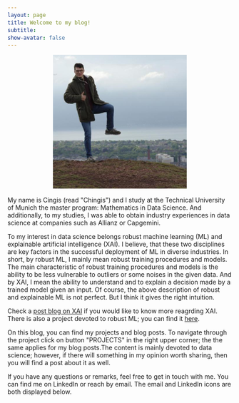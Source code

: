 ```yaml
---
layout: page
title: Welcome to my blog!
subtitle:
show-avatar: false
---
```

<p align="center">
<img src="/img/profile.jfif" alt="geo" width="300" height="300"/>
</p>

My name is Cingis (read "Chingis") and I study at the Technical University of Munich the master program: Mathematics in Data Science. And additionally, to my studies, I was able to obtain industry experiences in data science at companies such as  Allianz or Capgemini.

To my interest in data science belongs robust machine learning (ML) and explainable artificial intelligence (XAI). I believe, that these two disciplines are key factors in the successful deployment of ML in diverse industries. In short, by robust ML, I mainly mean robust training procedures and models. The main characteristic of robust training procedures and models is the ability to be less vulnerable to outliers or some noises in the given data. And by XAI, I mean the ability to understand and to explain a decision made by a trained model given an input. Of course, the above description of robust and explainable ML is not perfect. But I think it gives the right intuition.

Check a [post blog on XAI](./_posts/2020-06-26-XAI.md) if you would like to know more reagrding XAI. There is also a project devoted to robust ML; you can find it [here](adjusting_keras_loop.md).

On this blog, you can find my projects and blog posts. To navigate through the project click on button "PROJECTS" in the right upper corner; the the same applies for my blog posts.The content is mainly devoted to data science; however, if there will something in my opinion worth sharing, then you will find a post about it as well.

If you have any questions or remarks, feel free to get in touch with me. You can find me on LinkedIn or reach by email. The email and LinkedIn icons are both displayed below. 